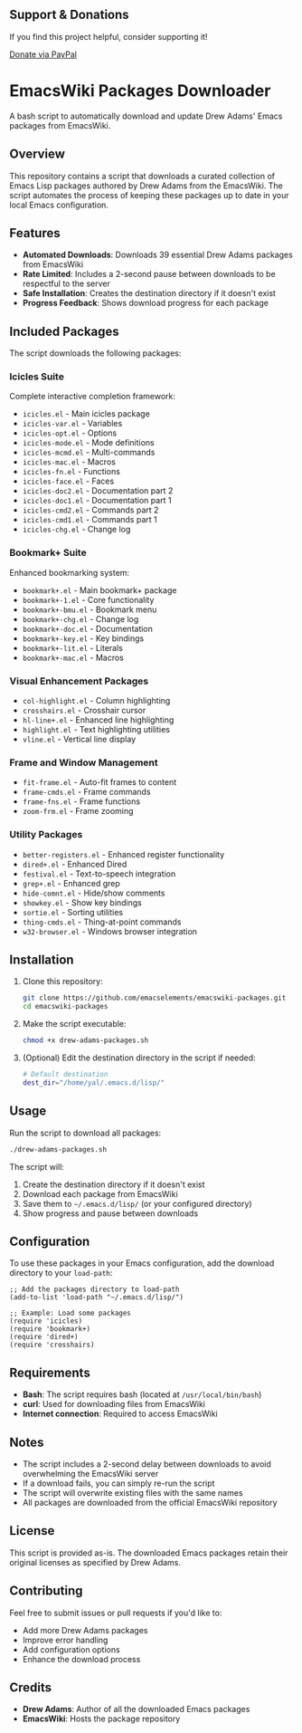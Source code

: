 ## Support & Donations

If you find this project helpful, consider supporting it!

[Donate via PayPal](https://www.paypal.com/paypalme/revrari)

# EmacsWiki Packages Downloader

A bash script to automatically download and update Drew Adams' Emacs packages from EmacsWiki.

## Overview

This repository contains a script that downloads a curated collection of Emacs Lisp packages authored by Drew Adams from the EmacsWiki. The script automates the process of keeping these packages up to date in your local Emacs configuration.

## Features

- **Automated Downloads**: Downloads 39 essential Drew Adams packages from EmacsWiki
- **Rate Limited**: Includes a 2-second pause between downloads to be respectful to the server
- **Safe Installation**: Creates the destination directory if it doesn't exist
- **Progress Feedback**: Shows download progress for each package

## Included Packages

The script downloads the following packages:

### Icicles Suite
Complete interactive completion framework:
- `icicles.el` - Main icicles package
- `icicles-var.el` - Variables
- `icicles-opt.el` - Options
- `icicles-mode.el` - Mode definitions
- `icicles-mcmd.el` - Multi-commands
- `icicles-mac.el` - Macros
- `icicles-fn.el` - Functions
- `icicles-face.el` - Faces
- `icicles-doc2.el` - Documentation part 2
- `icicles-doc1.el` - Documentation part 1
- `icicles-cmd2.el` - Commands part 2
- `icicles-cmd1.el` - Commands part 1
- `icicles-chg.el` - Change log

### Bookmark+ Suite
Enhanced bookmarking system:
- `bookmark+.el` - Main bookmark+ package
- `bookmark+-1.el` - Core functionality
- `bookmark+-bmu.el` - Bookmark menu
- `bookmark+-chg.el` - Change log
- `bookmark+-doc.el` - Documentation
- `bookmark+-key.el` - Key bindings
- `bookmark+-lit.el` - Literals
- `bookmark+-mac.el` - Macros

### Visual Enhancement Packages
- `col-highlight.el` - Column highlighting
- `crosshairs.el` - Crosshair cursor
- `hl-line+.el` - Enhanced line highlighting
- `highlight.el` - Text highlighting utilities
- `vline.el` - Vertical line display

### Frame and Window Management
- `fit-frame.el` - Auto-fit frames to content
- `frame-cmds.el` - Frame commands
- `frame-fns.el` - Frame functions
- `zoom-frm.el` - Frame zooming

### Utility Packages
- `better-registers.el` - Enhanced register functionality
- `dired+.el` - Enhanced Dired
- `festival.el` - Text-to-speech integration
- `grep+.el` - Enhanced grep
- `hide-comnt.el` - Hide/show comments
- `showkey.el` - Show key bindings
- `sortie.el` - Sorting utilities
- `thing-cmds.el` - Thing-at-point commands
- `w32-browser.el` - Windows browser integration

## Installation

1. Clone this repository:
   ```bash
   git clone https://github.com/emacselements/emacswiki-packages.git
   cd emacswiki-packages
   ```

2. Make the script executable:
   ```bash
   chmod +x drew-adams-packages.sh
   ```

3. (Optional) Edit the destination directory in the script if needed:
   ```bash
   # Default destination
   dest_dir="/home/yal/.emacs.d/lisp/"
   ```

## Usage

Run the script to download all packages:

```bash
./drew-adams-packages.sh
```

The script will:
1. Create the destination directory if it doesn't exist
2. Download each package from EmacsWiki
3. Save them to `~/.emacs.d/lisp/` (or your configured directory)
4. Show progress and pause between downloads

## Configuration

To use these packages in your Emacs configuration, add the download directory to your `load-path`:

```elisp
;; Add the packages directory to load-path
(add-to-list 'load-path "~/.emacs.d/lisp/")

;; Example: Load some packages
(require 'icicles)
(require 'bookmark+)
(require 'dired+)
(require 'crosshairs)
```

## Requirements

- **Bash**: The script requires bash (located at `/usr/local/bin/bash`)
- **curl**: Used for downloading files from EmacsWiki
- **Internet connection**: Required to access EmacsWiki

## Notes

- The script includes a 2-second delay between downloads to avoid overwhelming the EmacsWiki server
- If a download fails, you can simply re-run the script
- The script will overwrite existing files with the same names
- All packages are downloaded from the official EmacsWiki repository

## License

This script is provided as-is. The downloaded Emacs packages retain their original licenses as specified by Drew Adams.

## Contributing

Feel free to submit issues or pull requests if you'd like to:
- Add more Drew Adams packages
- Improve error handling
- Add configuration options
- Enhance the download process

## Credits

- **Drew Adams**: Author of all the downloaded Emacs packages
- **EmacsWiki**: Hosts the package repository
